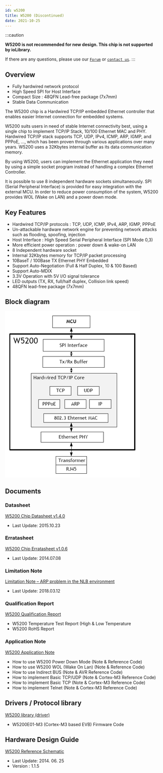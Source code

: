 ```yaml
---
id: w5200
title: W5200 (Discontinued)
date: 2021-10-25
---
```


:::caution

**W5200 is not recommended for new design. This chip is not supported by ioLibrary.**

If there are any questions, please use our [`Forum`](https://forum.wiznet.io) or [`contact us`](https://www.wiznet.io/inqueries/).
:::

## Overview

- Fully hardwired network protocol 
- High Speed SPI for Host Interface
- Compact Size : 48QFN Lead-free package (7x7mm)
- Stable Data Communication

The W5200 chip is a Hardwired TCP/IP embedded Ethernet controller that enables easier Internet connection for embedded systems.

W5200 suits users in need of stable Internet connectivity best, using a single chip to implement TCP/IP Stack, 10/100 Ethernet MAC and PHY. Hardwired TCP/IP stack supports TCP, UDP, IPv4, ICMP, ARP, IGMP, and PPPoE, …, which has been proven through various applications over many years. W5200 uses a 32Kbytes internal buffer as its data communication memory.

By using W5200, users can implement the Ethernet application they need by using a simple socket program instead of handling a complex Ethernet Controller.

It is possible to use 8 independent hardware sockets simultaneously. SPI (Serial Peripheral Interface) is provided for easy integration with the external MCU.  In order to reduce power consumption of the system, W5200 provides WOL (Wake on LAN) and a power down mode.

## Key Features

- Hardwired TCP/IP protocols : TCP, UDP, ICMP, IPv4, ARP, IGMP, PPPoE
- Un-attackable hardware network engine for preventing network attacks such as flooding, spoofing, injection
- Host Interface : High Speed Serial Peripheral Interface (SPI Mode 0,3)
- More efficient power operation : power down & wake-on LAN
- 8 Independent hardware socket
- Internal 32Kbytes memory for TCP/IP packet processing
- 10BaseT / 100Base TX Ethernet PHY Embedded
- Support Auto-Negotiation (Full & Half Duplex, 10 & 100 Based)
- Support Auto-MDIX
- 3.3V Operation with 5V I/O signal tolerance
- LED outputs (TX, RX, full/half duplex, Collision link speed)
- 48QFN lead-free package (7x7mm)

## Block diagram

![](/img/products/w5200/block_d.jpg)

## Documents

### Datasheet

<a href="/img/products/w5200/W5200_DS_V140E.pdf" target="_blank">W5200 Chip Datasheet v1.4.0</a>


- Last Update: 2015.10.23

### Erratasheet

<a href="/img/products/w5200/W5200_ES_V106E.pdf" target="_blank">W5200 Chip Erratasheet v1.0.6</a>

- Last Update: 2014.07.08

### Limitation Note

<a href="/img/products/w5200/limitation_note_-_arp_problem_in_the_nlb_environment_-_english_0312.pdf" target="_blank">Limitation Note – ARP problem in the NLB environment</a>

- Last Update: 2018.03.12

### Qualification Report

<a href="/img/products/w5200/W5200_Qual_re.zip" target="_blank">W5200 Qualification Report</a>

- W5200 Temperature Test Report (High & Low Temperature
- W5200 RoHS Report

### Application Note

<a href="/img/products/w5200/W5200_app_note.zip" target="_blank">W5200 Application Note</a>

- How to use W5200 Power Down Mode (Note & Reference Code)
- How to use W5200 WOL (Wake On Lan) (Note & Reference Code)
- How to use Indirect BUS (Note & AVR Reference Code)
- How to implement Basic TCP/UDP (Note & Cortex-M3 Reference Code)
- How to implement Basic TCP (Note & Cortex-M3 Reference Code)
- How to implement Telnet (Note & Cortex-M3 Reference Code)

## Drivers / Protocol library

<a href="/img/products/w5200/W5200E01-M3_Firmware_polling_v1.7.zip" target="_blank">W5200 library (driver)</a>

- W5200E01-M3 (Cortex-M3 based EVB) Firmware Code

## Hardware Design Guide

<a href="/img/products/w5200/W5200E01-M3_REV115_20140625.pdf" target="_blank">W5200 Reference Schematic</a>

- Last Update: 2014. 06. 25
- Version : 1.1.5

